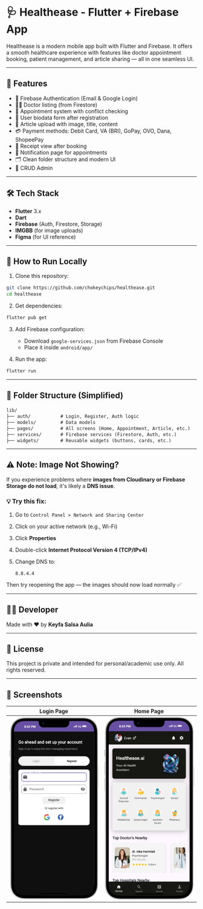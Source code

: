# 🩺 Healthease - Flutter + Firebase App

Healthease is a modern mobile app built with Flutter and Firebase. It offers a smooth healthcare experience with features like doctor appointment booking, patient management, and article sharing — all in one seamless UI.

---

## 🚀 Features

- 🔐 Firebase Authentication (Email & Google Login)
- 👨‍⚕️ Doctor listing (from Firestore)
- 📅 Appointment system with conflict checking
- 📄 User biodata form after registration
- 📰 Article upload with image, title, content
- 💳 Payment methods: Debit Card, VA (BRI), GoPay, OVO, Dana, ShopeePay
- 🧾 Receipt view after booking
- 🔔 Notification page for appointments
- 🗂️ Clean folder structure and modern UI
- 📄 CRUD Admin

---

## 🛠 Tech Stack

- **Flutter** 3.x
- **Dart**
- **Firebase** (Auth, Firestore, Storage)
- **IMGBB** (for image uploads)
- **Figma** (for UI reference)

---

## 🧪 How to Run Locally

1. Clone this repository:

```bash
git clone https://github.com/chokeychips/healthease.git
cd healthease
```

2. Get dependencies:

```bash
flutter pub get
```

3. Add Firebase configuration:

   - Download `google-services.json` from Firebase Console
   - Place it inside `android/app/`

4. Run the app:

```bash
flutter run
```

---

## 📁 Folder Structure (Simplified)

```
lib/
├── auth/           # Login, Register, Auth logic
├── models/         # Data models
├── pages/          # All screens (Home, Appointment, Article, etc.)
├── services/       # Firebase services (Firestore, Auth, etc.)
├── widgets/        # Reusable widgets (buttons, cards, etc.)
```

---

## ⚠️ Note: Image Not Showing?

If you experience problems where **images from Cloudinary or Firebase Storage do not load**, it's likely a **DNS issue**.

### 💡 Try this fix:

1. Go to `Control Panel > Network and Sharing Center`
2. Click on your active network (e.g., Wi-Fi)
3. Click **Properties**
4. Double-click **Internet Protocol Version 4 (TCP/IPv4)**
5. Change DNS to:

   ```
   8.8.4.4
   ```

Then try reopening the app — the images should now load normally ✅

---

## 👩‍💻 Developer

Made with ❤️ by **Keyfa Salsa Aulia**

---

## 📄 License

This project is private and intended for personal/academic use only. All rights reserved.

---

## 📸 Screenshots

| Login Page                        | Home Page                    |
| --------------------------------- | ---------------------------- |
| ![Login](screenshot/register.png) | ![Home](screenshot/home.png) |
